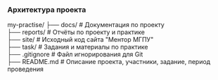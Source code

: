### Архитектура проекта

my-practise/
├── docs/         # Документация по проекту  
├── reports/      # Отчёты по проекту и практике  
├── site/         # Исходный код сайта "Ментор МГПУ"  
├── task/         # Задания и материалы по практике  
├── .gitignore    # Файл игнорирования для Git  
├── README.md     # Описание проекта, участники, задание, период проведения  
